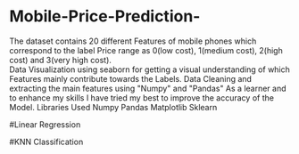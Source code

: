 # Mobile-Price-Prediction-
 The dataset contains 20 different Features of mobile phones which correspond to the label Price range as 0(low cost), 1(medium cost), 2(high cost) and 3(very high cost).         
 Data Visualization using seaborn for getting a visual understanding of which Features mainly contribute towards the Labels.
 Data Cleaning and extracting the main features using "Numpy" and "Pandas"
      As a learner and to enhance my skills I have tried my best to improve the accuracy of the Model. 
Libraries Used
Numpy 
Pandas
Matplotlib
Sklearn


#Linear Regression

#KNN Classification 
